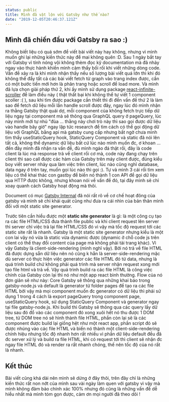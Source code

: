 ```yaml
---
status: public
title: Mình đã vật lộn với Gatsby như thế nào?
date: "2019-12-05T20:46:37.121Z"
---
```


## Mình đã chiến đầu với Gatsby ra sao :)

Không biết liệu có quá sớm để viết bài viết này hay không, nhưng vì mình muốn ghi lại những kiến thức này để mai không quên :D. Sau 1 ngày bắt tay với Gatsby vì tính nóng vội không thèm đọc kỹ documentation mà đã nhảy ngay vào thực hành khiến mình cảm thấy bối rối khi viết những dòng code. Vấn đề xảy ra là khi mình nhận thấy nếu số lượng bài viết quá lớn thì khi đó không thể đẩy tất cả các bài viết fetch từ graph vào trang index được, cần có một bước tiến mới hơn là phân trang hoặc scroll để load more. Và mình đã lựa chọn giải pháp thứ 2, khi ấy mình sử dụng package [react-infinite-scroller](http://cassetterocks.github.io/react-infinite-scroller/) để làm điều này ( thật thất bại khi không thể tự viết 1 component scoller :( ), sau khi tìm được package cần thiết thì đi đến vấn đề thứ 2 là làm sao để fetch dữ liệu mỗi lần handle scroll được đây, ngay lúc đó mình nhận ra thằng Gatsby thật quái dợ, mỗi component của không fetch trực tiếp dữ liệu ngay tại component mà sẽ thông qua GraphQL query ở pageQuery, lúc này mình mới tự nhủ "đùa ... thằng này chơi trò này thì sao gọi được dữ liệu vào handle bây giờ" ngay lập tức research để tìm cách có thể gọi động dữ liệu với GraphQL bằng api mà gatsby cung cấp nhưng bất ngờ chưa mình tìm thấy useStaticQuery hook, StaticQuery Component và static đã nói lên tất cả, không thể dynamic dữ liệu bất cứ lúc nào mình muốn đc, ơ khoan ... đến đây mình đã nhận ra vấn đề, đù mình ngáo đá thật rồi, đây là code client là lúc mà response trả về client rồi cơ mà, code này đang chạy trên client thì sao call được các hàm của Gatsby trên máy client được, đúng kiểu boy viết server nhảy qua làm việc trên client, lúc nào cũng nghĩ database, data ngay ở trên tay, muốn gọi lúc nào thì gọi :). Tự vả mình 3 cái rồi tìm xem liệu có thể khai thác con gastby để biến nó thành 1 con API để gọi dữ liệu qua HTTP được không, nhưng khoan nói về vấn đề đó, tại đây mình sẽ chỉ xoay quanh cách Gatsby hoạt động mà thôi.

Document có mục [Gatsby Internal](https://www.gatsbyjs.org/docs/gatsby-internals/) đã nói rất rõ về cơ chế hoạt đông của gatsby và mình sẽ chỉ khái quát cũng như đưa ra cái nhìn của bản thân mình đối với một static site generator.

Trước tiên cần hiểu được một **static site generator** là gì: là một công cụ tạo ra các file HTML/CSS đưa thành file public và khi client request lên server thì server chỉ việc trả lại file HTML/CSS đó vì vậy mà tốc độ request tới các static site rất là nhanh. Gatsby là một static site generator nhưng kiểu là một con lai vậy nó vừa là static vừa dynamic được (dynamic ở chỗ code js trên client có thể thay đổi content của page mà không phải tải trang khác). Vì vậy Gatsby là client-side-rendering (mình nghĩ vậy). Bởi nó trả về file HTML đã được dựng sẵn dữ liệu nên nó cũng k hẳn là server-side-rendering mặc dù server có thực hiện việc generator các file HTML đó từ data, nhưng là quá trình build chứ không phải quá trình mà server nhận request xong mới tạo file html và trả về.
Vậy quá trình build ra các file HTML là công việc chính của Gatsby còn lại thì nó như một app react bình thường. Flow của nó đơn giản sẽ như này:
Core Gatsby sẽ thông qua những khai báo trong gatsby-node.js và default là generator từ folder pages để tạo ra các file HTML bởi vậy mà mọi component muốn đc generator có dữ liệu thì phải sử dụng 1 trong 4 cách là export pageQuery trong component page, useStaticQuery hook, sử dụng StaticQuery Component và generator ngay tại file gatsby-node.js. Khi build thì Gatsby sẽ thông qua các query lấy dữ liệu sau đó đổ vào các component đó xong xuôi hết nó thu được 1 DOM tree, từ DOM tree nó sẽ hình thành file HTML, phần còn lại sẽ là các component được build lại giống hệt như một react app, phần script đó sẽ được nhúng vào các file HTML và biến nó thành một client-side-rendering chính hiệu nhưng tốc độ nhanh hơn rất nhiều vì phần dữ liệu default đều đã đc server xử lý và build ra file HTML, khi có request tới thì client sẽ nhận đc ngay file HTML đó và render ra rất nhanh chóng, thế nên tốc độ của nó rất là nhanh.

## Kết thúc
Bài viết cũng khá dài nên mình sẽ dừng ở đây thôi, trên đây chỉ là những kiến thức rất non nớt của mình sau vài ngày làm quen với gatsby vì vậy mà mình không đảm bảo chính xác 100% nhưng đó cũng là những vấn đề dễ hiểu nhất mà mình tóm gọn được, cảm ơn mọi người đã theo dõi !
